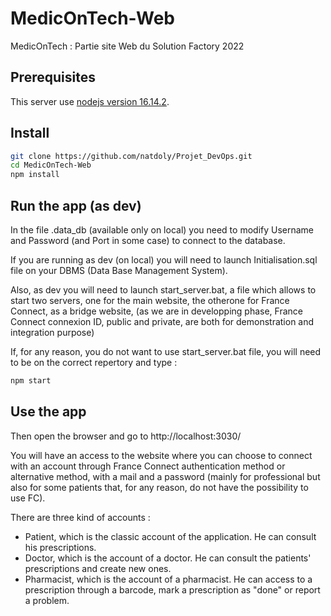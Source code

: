 # MedicOnTech-Web
MedicOnTech : Partie site Web du Solution Factory 2022

## Prerequisites

This server use [nodejs version 16.14.2](https://nodejs.org/en/download/).

## Install
    
```bash
git clone https://github.com/natdoly/Projet_DevOps.git
cd MedicOnTech-Web
npm install
```

## Run the app (as dev)

In the file .data_db (available only on local) you need to modify Username and Password (and Port in some case) to connect to the database.

If you are running as dev (on local) you will need to launch Initialisation.sql file on your DBMS (Data Base Management System).

Also, as dev you will need to launch start_server.bat, a file which allows to start two servers, one for the main website, the otherone for France Connect, as a bridge website, (as we are in developping phase, France Connect connexion ID, public and private, are both for demonstration and integration purpose)

If, for any reason, you do not want to use start_server.bat file, you will need to be on the correct repertory and type :

```bash
npm start
```

## Use the app

Then open the browser and go to http://localhost:3030/

You will have an access to the website where you can choose to connect with an account through France Connect authentication method or alternative method, with a mail and a password (mainly for professional but also for some patients that, for any reason, do not have the possibility to use FC).

There are three kind of accounts :
- Patient, which is the classic account of the application. He can consult his prescriptions.
- Doctor, which is the account of a doctor. He can consult the patients' prescriptions and create new ones.
- Pharmacist, which is the account of a pharmacist. He can access to a prescription through a barcode, mark a prescription as "done" or report a problem.
